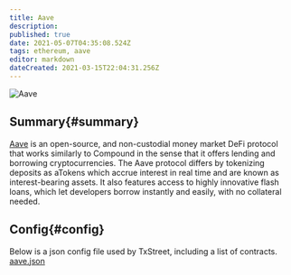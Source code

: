 ```yaml
---
title: Aave
description:
published: true
date: 2021-05-07T04:35:08.524Z
tags: ethereum, aave
editor: markdown
dateCreated: 2021-03-15T22:04:31.256Z
---
```


![Aave](https://txstreet.com/static/img/singles/house_logos/aave.png)

## Summary{#summary}

[Aave](https://app.aave.com/) is an open-source, and non-custodial money market DeFi protocol that works similarly to Compound in the sense that it offers lending and borrowing cryptocurrencies. The Aave protocol differs by tokenizing deposits as aTokens which accrue interest in real time and are known as interest-bearing assets. It also features access to highly innovative flash loans, which let developers borrow instantly and easily, with no collateral needed.

## Config{#config}

Below is a json config file used by TxStreet, including a list of contracts. [aave.json](/ethereum/houses/aave.json)